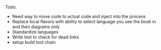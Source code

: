 Todo:

* Need way to move code to actual code and inject into the process
* Replace local flavors with ability to select language you see the book in and then diagrams only
* Standardize languages
* Write test to check for dead links
* setup build tool chain
